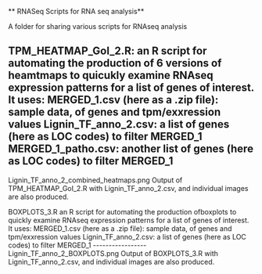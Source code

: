** RNASeq
Scripts for RNA seq analysis**

A folder for sharing various scripts for RNAseq analysis

**TPM_HEATMAP_GoI_2.R:**                      an R script for automating the production of 6 versions of heamtmaps to quicukly examine RNAseq expression patterns for a  list of genes of interest. It uses:
  MERGED_1.csv (here as a .zip file):     sample data, of genes and tpm/exxression values
  Lignin_TF_anno_2.csv:                   a list of genes (here as LOC codes)  to filter MERGED_1
  MERGED_1_patho.csv:                     another list of genes (here as LOC codes)  to filter MERGED_1
  -----------------
  Lignin_TF_anno_2_combined_heatmaps.png  Output of TPM_HEATMAP_GoI_2.R with  Lignin_TF_anno_2.csv, and individual images are also produced.


  

BOXPLOTS_3.R                               an R script for automating the production ofboxplots to quickly examine RNAseq expression patterns for a  list of genes of interest. It uses:
  MERGED_1.csv (here as a .zip file):     sample data, of genes and tpm/exxression values
   Lignin_TF_anno_2.csv:                  a list of genes (here as LOC codes)  to filter MERGED_1
    -----------------
  Lignin_TF_anno_2_BOXPLOTS.png                    Output of BOXPLOTS_3.R  with  Lignin_TF_anno_2.csv, and individual images are also produced.
                  
